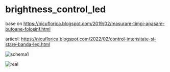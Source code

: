 # brightness_control_led
base on https://nicuflorica.blogspot.com/2019/02/masurare-timpi-apasare-butoane-folosinf.html

articol: https://nicuflorica.blogspot.com/2022/02/control-intensitate-si-stare-banda-led.html

![schema1](https://blogger.googleusercontent.com/img/a/AVvXsEi5NDXdQ1hUVyUTcls0gliS32BoUL-Pm3JNWMxni-zMMig49Ezx8mrgk49Zy4n9dyqcz_4XW8OVTpQC5IXFc5ndIUzqNob_qmk7r3juplHh8hZIjsK5nMTfQQCrlqROUyYX8QRUeOPQG8KxZk7n6pUrEt1arryS8WK7CuWxA8xbDft2L56npd45Zesm_w=s320)

![real](https://blogger.googleusercontent.com/img/a/AVvXsEiM4Qw9r1Qpn9aPO_KwdZYoaZ7Juebtgk15fUBJ_HHs9gOBmwhsh_tn82M-UokjzQFmeA9f1FoVJjBfqJ_DD3sOoDI9ZJ2rDBD7P3-Nkq58zieC1Hcv2Hp_wsv5NCRcRZlXcoQbARDNhF4k9exh4i5HTcZkt66akNHE4B_-9FKv-ptWfD9VRdnMB1ZkZQ=w200-h150)
